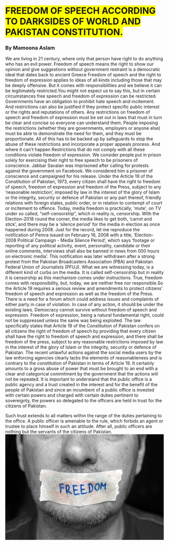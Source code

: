 # <span style="background-color: #FFFF00">FREEDOM OF SPEECH ACCORDING TO DARKSIDES OF WORLD AND PAKISTAN CONSTITUTION.</span>
### By Mamoona Aslam
<p>We are living in 21 century, where only that person have right to do anything who has an evil power. Freedom of speech means the right to show our opinion and give suggestions without government restraint is a democratic ideal that dates back to ancient Greece
Freedom of speech and the right to freedom of expression applies to ideas of all kinds including those that may be deeply offensive. But it comes with responsibilities and we believe it can be legitimately restricted.You might not expect us to say this, but in certain circumstances free speech and freedom of expression can be restricted.
Governments have an obligation to prohibit hate speech and incitement. And restrictions can also be justified if they protect specific public interest or the rights and reputations of others.
Any restrictions on freedom of speech and freedom of expression must be set out in laws that must in turn be clear and concise so everyone can understand them.
People imposing the restrictions (whether they are governments, employers or anyone else) must be able to demonstrate the need for them, and they must be proportionate.
All of this has to be backed up by safeguards to stop the abuse of these restrictions and incorporate a proper appeals process. And where it can't happen Restrictions that do not comply with all these conditions violate freedom of expression.
We consider people put in prison solely for exercising their right to free speech to be prisoners of conscience. 
Jabbar Savalan was imprisoned after calling for protests against the government on Facebook. We considered him a prisoner of conscience and campaigned for his release. Under the Article 19 of the Constitution of Pakistan, 1973, every citizen shall have the right to freedom of speech, freedom of expression and freedom of the Press, subject to any ‘reasonable restriction’, imposed by law in the interest of the glory of Islam or the integrity, security or defence of Pakistan or any part thereof, friendly relations with foreign states, public order, or in relation to contempt of court or incitement to offence.
Today, media freedom is practically, 'mute', on TV under so called, “self-censorship”, which in reality is, censorship. With the Election-2018 round the corner, the media likes to get both, ‘carrot and stick’, and there may be a ‘silence period’ for the media in election as once happened during 2008.
Just for the record, let me reproduce the notification of Pemra issued on February 16, 2008 with a title, ‘Election-2008 Political Campaign - Media Silence Period’, which says ‘footage or reporting of any political activity, event, personality, candidate or their online comments, interviews shall also be banned in news from 000 hours on electronic media’. This notification was later withdrawn after a strong protest from the Pakistan Broadcasters Association (PBA) and Pakistan Federal Union of Journalists (PFUJ).
What we are witnessing today, is a different kind of curbs on the media. It is called self-censorship but in reality it is censorship as this mechanism comes under instructions. True, freedom comes with responsibility, but, today, we are neither free nor responsible.So the Article 19 requires a serious review and amendments to protect citizens' freedom of speech and expression as well as the freedom of the Press. There is a need for a forum which could address issues and complaints of either party in case of violation. In case of any action, it should be under the existing laws.
Democracy cannot survive without freedom of speech and expression. Freedom of expression, being a natural fundamental right, could not be suppressed unless the same was being exploited. The law specifically states that Article 19 of the Constitution of Pakistan confers on all citizens the right of freedom of speech by providing that every citizen shall have the right to freedom of speech and expression, and there shall be freedom of the press, subject to any reasonable restrictions imposed by law in the interest of the glory of Islam or the integrity, security or defence of Pakistan.
The recent unlawful actions against the social media users by the law enforcing agencies clearly lacks the elements of reasonableness and is contrary to the constitution of Pakistan in terms of Article 19. It certainly amounts to a gross abuse of power that must be brought to an end with a clear and categorical commitment by the government that the actions will not be repeated.
It is important to understand that the public office is a public agency and a trust created in the interest and for the benefit of the people of Pakistan and since an incumbent of a public office is invested with certain powers and charged with certain duties pertinent to sovereignty, the powers so delegated to the officers are held in trust for the citizens of Pakistan.</p>
Such trust extends to all matters within the range of the duties pertaining to the office. A public officer is amenable to the rule, which forbids an agent or trustee to place himself in such an attitude. After all, public officers are nothing but the servants of the citizens of Pakistan.
<img src="https://github.com/MamoonaAslam/FREEDOM-OF-SPEECH-ACCORDING-TO-DARKSIDES-OF-WORLD-AND-PAKISTAN-CONSTITUTION/blob/master/images%20(5).jpeg"style="max-width:100%;">
